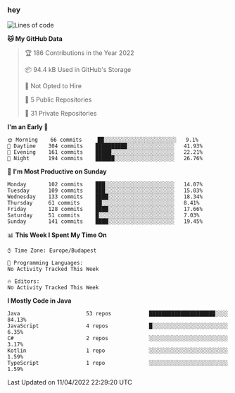 ### hey

<!--START_SECTION:waka-->
![Lines of code](https://img.shields.io/badge/From%20Hello%20World%20I%27ve%20Written-486%20Thousand%20lines%20of%20code-blue)

**🐱 My GitHub Data** 

> 🏆 186 Contributions in the Year 2022
 > 
> 📦 94.4 kB Used in GitHub's Storage 
 > 
> 🚫 Not Opted to Hire
 > 
> 📜 5 Public Repositories 
 > 
> 🔑 31 Private Repositories  
 > 
**I'm an Early 🐤** 

```text
🌞 Morning    66 commits     ██░░░░░░░░░░░░░░░░░░░░░░░   9.1% 
🌆 Daytime    304 commits    ██████████░░░░░░░░░░░░░░░   41.93% 
🌃 Evening    161 commits    █████░░░░░░░░░░░░░░░░░░░░   22.21% 
🌙 Night      194 commits    ██████░░░░░░░░░░░░░░░░░░░   26.76%

```
📅 **I'm Most Productive on Sunday** 

```text
Monday       102 commits    ███░░░░░░░░░░░░░░░░░░░░░░   14.07% 
Tuesday      109 commits    ███░░░░░░░░░░░░░░░░░░░░░░   15.03% 
Wednesday    133 commits    ████░░░░░░░░░░░░░░░░░░░░░   18.34% 
Thursday     61 commits     ██░░░░░░░░░░░░░░░░░░░░░░░   8.41% 
Friday       128 commits    ████░░░░░░░░░░░░░░░░░░░░░   17.66% 
Saturday     51 commits     █░░░░░░░░░░░░░░░░░░░░░░░░   7.03% 
Sunday       141 commits    ████░░░░░░░░░░░░░░░░░░░░░   19.45%

```


📊 **This Week I Spent My Time On** 

```text
⌚︎ Time Zone: Europe/Budapest

💬 Programming Languages: 
No Activity Tracked This Week

🔥 Editors: 
No Activity Tracked This Week

```

**I Mostly Code in Java** 

```text
Java                     53 repos            █████████████████████░░░░   84.13% 
JavaScript               4 repos             █░░░░░░░░░░░░░░░░░░░░░░░░   6.35% 
C#                       2 repos             ░░░░░░░░░░░░░░░░░░░░░░░░░   3.17% 
Kotlin                   1 repo              ░░░░░░░░░░░░░░░░░░░░░░░░░   1.59% 
TypeScript               1 repo              ░░░░░░░░░░░░░░░░░░░░░░░░░   1.59%

```



 Last Updated on 11/04/2022 22:29:20 UTC
<!--END_SECTION:waka-->
